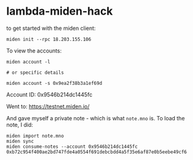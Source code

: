 # lambda-miden-hack

to get started with the miden client:

```
miden init --rpc 18.203.155.106

```

To view the accounts:

```
miden account -l

# or specific details

miden account -s 0x9ea2f38b3a1ef69d

```

Account ID: 0x9546b214dc1445fc

Went to:
https://testnet.miden.io/

And gave myself a private note - which is what `note.mno` is. To load the note, I did:

```
miden import note.mno
miden sync
miden consume-notes --account 0x9546b214dc1445fc 0xb72c954f400ae2bd747fde4a0554f691debcbdd4a5f35e6af87e0b5eebe49cf6
```
